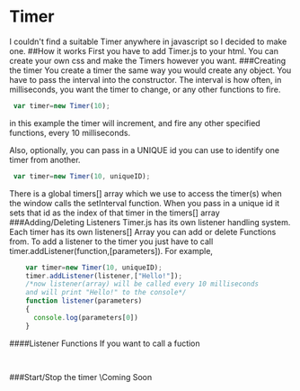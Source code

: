 # Timer
I couldn't find a suitable Timer anywhere in javascript so I decided to make one.
##How it works
First you have to add Timer.js to your html. You can create your own css and make the Timers however you want. 
###Creating the timer
 You create a timer the same way you would create any object. You have to pass the interval into the constructor. 
 The interval is how often, in milliseconds, you want the timer to change, or any other functions to fire.  
 
   ``` javascript
    var timer=new Timer(10);
   ```
   in this example the timer will increment, and fire any other specified functions, every 10 milliseconds.
   
   Also, optionally, you can pass in a UNIQUE id you can use to identify one timer from another.
   ``` javascript
    var timer=new Timer(10, uniqueID);
   ```
There is a global timers[] array which we use to access the timer(s) when the window calls the setInterval function. When you pass in a unique id it sets that id as the index of that timer in the timers[] array
###Adding/Deleting Listeners
Timer.js has its own listener handling system. Each timer has its own listeners[] Array you can add or delete Functions from.
To add a listener to the timer you just have to call timer.addListener(function,[parameters]). For example,
``` javascript
    var timer=new Timer(10, uniqueID);
    timer.addListener(listener,["Hello!"]);
    /*now listener(array) will be called every 10 milliseconds
    and will print "Hello!" to the console*/
    function listener(parameters)
    {
      console.log(parameters[0])
    }
   ```

####Listener Functions
If you want to call a fuction 
``` javascript
    
   ```
###Start/Stop the timer
\\Coming Soon

